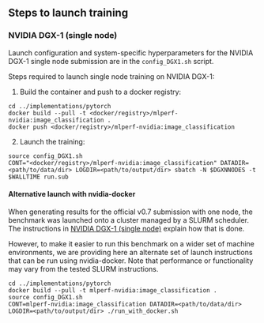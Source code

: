 ## Steps to launch training

### NVIDIA DGX-1 (single node)

Launch configuration and system-specific hyperparameters for the NVIDIA DGX-1
single node submission are in the `config_DGX1.sh` script.

Steps required to launch single node training on NVIDIA DGX-1:

1. Build the container and push to a docker registry:

```
cd ../implementations/pytorch
docker build --pull -t <docker/registry>/mlperf-nvidia:image_classification .
docker push <docker/registry>/mlperf-nvidia:image_classification
```

2. Launch the training:

```
source config_DGX1.sh
CONT="<docker/registry>/mlperf-nvidia:image_classification" DATADIR=<path/to/data/dir> LOGDIR=<path/to/output/dir> sbatch -N $DGXNNODES -t $WALLTIME run.sub
```

#### Alternative launch with nvidia-docker

When generating results for the official v0.7 submission with one node, the
benchmark was launched onto a cluster managed by a SLURM scheduler. The
instructions in [NVIDIA DGX-1 (single node)](#nvidia-dgx-1-single-node) explain
how that is done.

However, to make it easier to run this benchmark on a wider set of machine
environments, we are providing here an alternate set of launch instructions
that can be run using nvidia-docker. Note that performance or functionality may
vary from the tested SLURM instructions.

```
cd ../implementations/pytorch
docker build --pull -t mlperf-nvidia:image_classification .
source config_DGX1.sh
CONT=mlperf-nvidia:image_classification DATADIR=<path/to/data/dir> LOGDIR=<path/to/output/dir> ./run_with_docker.sh
```
